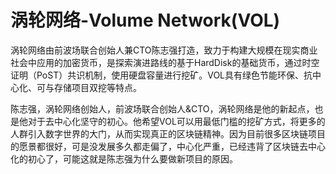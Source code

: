 # 涡轮网络-Volume Network(VOL)

涡轮网络由前波场联合创始人兼CTO陈志强打造，致力于构建大规模在现实商业社会中应用的加密货币，是探索演进路线的基于HardDisk的基础货币，通过时空证明（PoST）共识机制，使用硬盘容量进行挖矿。VOL具有绿色节能环保、抗中心化、可与存储项目双挖等特点。

陈志强，涡轮网络创始人，前波场联合创始人&CTO，涡轮网络是他的新起点，也是他对于去中心化坚守的初心。他希望VOL可以用最低门槛的挖矿方式，将更多的人群引入数字世界的大门，从而实现真正的区块链精神。因为目前很多区块链项目的愿景都很好，可是没发展多久都走偏了，中心化严重，已经违背了区块链去中心化的初心了，可能这就是陈志强为什么要做新项目的原因。


